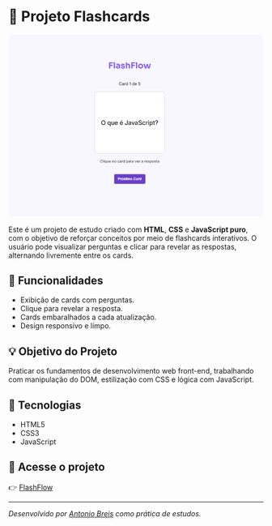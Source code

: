 # 🧠 Projeto Flashcards

![preview do projeto](./assets/preview.flashcards.png)

Este é um projeto de estudo criado com **HTML**, **CSS** e **JavaScript puro**, com o objetivo de reforçar conceitos por meio de flashcards interativos. O usuário pode visualizar perguntas e clicar para revelar as respostas, alternando livremente entre os cards.

## 🚀 Funcionalidades

- Exibição de cards com perguntas.
- Clique para revelar a resposta.
- Cards embaralhados a cada atualização.
- Design responsivo e limpo.

## 💡 Objetivo do Projeto

Praticar os fundamentos de desenvolvimento web front-end, trabalhando com manipulação do DOM, estilização com CSS e lógica com JavaScript.

## 📁 Tecnologias

- HTML5
- CSS3
- JavaScript

## 🔗 Acesse o projeto

👉 [FlashFlow](https://antoniobreis.github.io/flashflow/)

---

*Desenvolvido por [Antonio Breis](https://github.com/antoniobreis) como prática de estudos.*